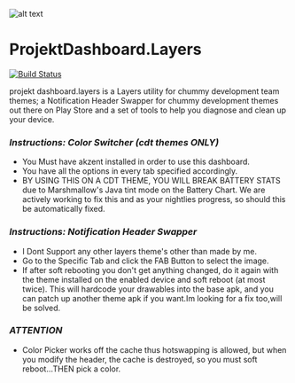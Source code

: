 ![alt text][logo]

[logo]: http://i.imgur.com/fzK5HKl.jpg

# ProjektDashboard.Layers
[![Build Status](https://travis-ci.org/nicholaschum/ProjektDashboard.svg?branch=layers)](https://travis-ci.org/nicholaschum/ProjektDashboard)

projekt dashboard.layers is a Layers utility for chummy development team themes; a Notification Header Swapper for chummy development themes out there on Play Store and a set of tools to help you diagnose and clean up your device.

### _Instructions: Color Switcher (cdt themes ONLY)_
- You Must have akzent installed in order to use this dashboard.
- You have all the options in every tab specified accordingly.
- BY USING THIS ON A CDT THEME, YOU WILL BREAK BATTERY STATS due to Marshmallow's Java tint mode on the Battery Chart. We are actively working to fix this and as your nightlies progress, so should this be automatically fixed.

### _Instructions: Notification Header Swapper_
- I Dont Support any other layers theme's other than made by me. 
- Go to the Specific Tab and click the FAB Button to select the image.
- If after soft rebooting you don't get anything changed, do it again with the theme installed on the enabled device and soft reboot (at most twice). This will hardcode your drawables into the base apk, and you can patch up another theme apk if you want.Im looking for a fix too,will be solved.

### _ATTENTION_ 
- Color Picker works off the cache thus hotswapping is allowed, but when you modify the header, the cache is destroyed, so you must soft reboot...THEN pick a color.
